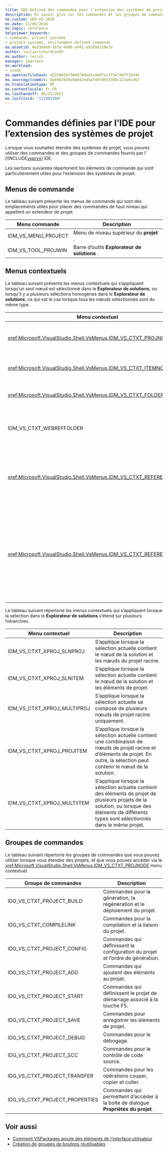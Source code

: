 ```yaml
---
title: IDE-Defined des commandes pour l’extension des systèmes de projet | Microsoft Docs
description: En savoir plus sur les commandes et les groupes de commandes définis dans l’environnement de développement intégré (IDE) de Visual Studio utilisé pour l’extension des systèmes de projet.
ms.custom: SEO-VS-2020
ms.date: 11/04/2016
ms.topic: reference
helpviewer_keywords:
- commands, project systems
- project systems, environment-defined commands
ms.assetid: 0e33b8e9-16fa-4400-a941-e92d56120e7e
author: leslierichardson95
ms.author: lerich
manager: jmartens
ms.workload:
- vssdk
ms.openlocfilehash: 4525802bf308d740ea5c468fac171e74bff2b34e
ms.sourcegitcommit: bab002936a9a642e45af407d652345c113a9c467
ms.translationtype: MT
ms.contentlocale: fr-FR
ms.lasthandoff: 06/25/2021
ms.locfileid: "112901160"
---
```

# <a name="ide-defined-commands-for-extending-project-systems"></a>Commandes définies par l’IDE pour l’extension des systèmes de projet
Lorsque vous souhaitez étendre des systèmes de projet, vous pouvez utiliser des commandes et des groupes de commandes fournis par l' [!INCLUDE[vsprvs](../../code-quality/includes/vsprvs_md.md)] IDE.

 Les sections suivantes répertorient les éléments de commande qui sont particulièrement utiles pour l’extension des systèmes de projet.

## <a name="command-menus"></a>Menus de commande
 Le tableau suivant présente les menus de commande qui sont des emplacements utiles pour placer des commandes de haut niveau qui appellent un extendeur de projet.

|Menu commande|Description|
|------------------|-----------------|
|IDM_VS_MENU_PROJECT|Menu de niveau supérieur du **projet** .|
|IDM_VS_TOOL_PROJWIN|Barre d’outils **Explorateur de solutions** .|

## <a name="shortcut-menus"></a>Menus contextuels
 Le tableau suivant présente les menus contextuels qui s’appliquent lorsqu’un seul nœud est sélectionné dans le **Explorateur de solutions**, ou lorsqu’il y a plusieurs sélections homogènes dans le **Explorateur de solutions**, ce qui est le cas lorsque tous les nœuds sélectionnés sont du même type.

|Menu contextuel|Description|
|-------------------|-----------------|
|<xref:Microsoft.VisualStudio.Shell.VsMenus.IDM_VS_CTXT_PROJNODE>|S’applique lorsque le nœud du projet est sélectionné.|
|<xref:Microsoft.VisualStudio.Shell.VsMenus.IDM_VS_CTXT_ITEMNODE>|S’applique lorsqu’un fichier est sélectionné.|
|<xref:Microsoft.VisualStudio.Shell.VsMenus.IDM_VS_CTXT_FOLDERNODE>|S’applique lorsqu’un dossier est sélectionné.|
|IDM_VS_CTXT_WEBREFFOLDER|S’applique lorsque le dossier de référence Web est sélectionné.|
|<xref:Microsoft.VisualStudio.Shell.VsMenus.IDM_VS_CTXT_REFERENCEROOT>|S’applique lorsque le nœud racine des références appelé « références » est sélectionné.|
|<xref:Microsoft.VisualStudio.Shell.VsMenus.IDM_VS_CTXT_REFERENCE>|S’applique lorsque les nœuds de référence sont sélectionnés ; Cela inclut uniquement les références d’assembly, COM et de projet. N’inclut pas les références Web.|

 Le tableau suivant répertorie les menus contextuels qui s’appliquent lorsque la sélection dans le **Explorateur de solutions** s’étend sur plusieurs hiérarchies.

|Menu contextuel|Description|
|-------------------|-----------------|
|IDM_VS_CTXT_XPROJ_SLNPROJ|S’applique lorsque la sélection actuelle contient le nœud de la solution et les nœuds du projet racine.|
|IDM_VS_CTXT_XPROJ_SLNITEM|S’applique lorsque la sélection actuelle contient le nœud de la solution et les éléments de projet.|
|IDM_VS_CTXT_XPROJ_MULTIPROJ|S’applique lorsque la sélection actuelle se compose de plusieurs nœuds de projet racine uniquement.|
|IDM_VS_CTXT_XPROJ_PROJITEM|S’applique lorsque la sélection actuelle contient une combinaison de nœuds de projet racine et d’éléments de projet. En outre, la sélection peut contenir le nœud de la solution.|
|IDM_VS_CTXT_XPROJ_MULTIITEM|S’applique lorsque la sélection actuelle contient des éléments de projet de plusieurs projets de la solution, ou lorsque des éléments de différents types sont sélectionnés dans le même projet.|

## <a name="command-groups"></a>Groupes de commandes
 Le tableau suivant répertorie les groupes de commandes que vous pouvez utiliser lorsque vous étendez des projets, et que vous pouvez accéder via le <xref:Microsoft.VisualStudio.Shell.VsMenus.IDM_VS_CTXT_PROJNODE> menu contextuel.

|Groupe de commandes|Description|
|-------------------|-----------------|
|IDG_VS_CTXT_PROJECT_BUILD|Commandes pour la génération, la régénération et le déploiement du projet.|
|IDG_VS_CTXT_COMPILELINK|Commandes pour la compilation et la liaison du projet.|
|IDG_VS_CTXT_PROJECT_CONFIG|Commandes qui définissent la configuration du projet et l’ordre de génération.|
|IDG_VS_CTXT_PROJECT_ADD|Commandes qui ajoutent des éléments au projet.|
|IDG_VS_CTXT_PROJECT_START|Commandes qui définissent le projet de démarrage associé à la touche F5.|
|IDG_VS_CTXT_PROJECT_SAVE|Commandes pour enregistrer les éléments de projet.|
|IDG_VS_CTXT_PROJECT_DEBUG|Commandes pour le débogage.|
|IDG_VS_CTXT_PROJECT_SCC|Commandes pour le contrôle de code source.|
|IDG_VS_CTXT_PROJECT_TRANSFER|Commandes pour les opérations couper, copier et coller.|
|IDG_VS_CTXT_PROJECT_PROPERTIES|Commandes qui permettent d’accéder à la boîte de dialogue **Propriétés du projet** .|

## <a name="see-also"></a>Voir aussi

- [Comment VSPackages ajoute des éléments de l’interface utilisateur](../../extensibility/internals/how-vspackages-add-user-interface-elements.md)
- [Création de groupes de boutons réutilisables](../../extensibility/creating-reusable-groups-of-buttons.md)
